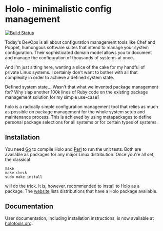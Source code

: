 # Holo - minimalistic config management

[![Build Status](https://travis-ci.org/majewsky/holo.svg?branch=master)](https://travis-ci.org/majewsky/holo)

Today's DevOps is all about configuration management tools like Chef and
Puppet, humongous software suites that intend to manage your system
configuration. Their sophisticated domain model allows you to document and
manage the configuration of thousands of systems at once.

And I'm just sitting here, wanting a slice of the cake for my handful of
private Linux systems. I certainly don't want to bother with all that
complexity in order to achieve a defined system state.

Defined system state... Wasn't that what we invented package management for?
Why slap another 100k lines of Ruby code on the existing package management
solution for my simple use-case?

holo is a radically simple configuration management tool that relies as much as
possible on package management for the whole system setup and maintenance
process. This is achieved by using metapackages to define personal package
selections for all systems or for certain types of systems.

## Installation

You need [Go](https://golang.org) to compile Holo and [Perl](https://perl.org)
to run the unit tests. Both are available as packages for any major Linux
distribution. Once you're all set, the classical

```
make
make check
sudo make install
```

will do the trick. It is, however, recommended to install to Holo as a package.
The [website](http://holotools.org) lists distributions that have a Holo
package available.

## Documentation

User documentation, including installation instructions, is now available at
[holotools.org](http://holotools.org).
